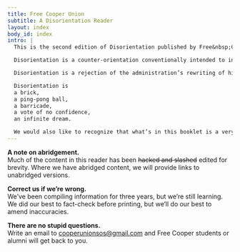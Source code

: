 ```yaml
---
title: Free Cooper Union
subtitle: A Disorientation Reader
layout: index
body_id: index
intro: |  
  This is the second edition of Disorientation published by Free&nbsp;Cooper&nbsp;Union.

  Disorientation is a counter-orientation conventionally intended to introduce the incoming class to the real story of Cooper’s dense internal politics, as well as larger student issues. However, institutional memory is so short that we must constantly be disorienting ourselves and the communities around us. 

  Disorientation is a rejection of the administration’s rewriting of history, the systemic underpinnings of financialized realism, and the way that our communities are strategically disempowered.

  Disorientation is  
  a brick,  
  a ping-pong ball,  
  a barricade,  
  a vote of no confidence,  
  an infinite dream.

  We would also like to recognize that what’s in this booklet is a very focused history of what’s happening at Cooper, and can in no way adequately address all of the broader intersectional struggles that continue to shape and support this movement. We’d like to acknowledge all of the historical and contemporary groundwork, in hopes that we can achieve paradigm shifts together through our continued campaign building.
---
```


**A note on abridgement.**  
Much of the content in this reader has been <strike>hacked and slashed</strike> edited for brevity. Where we have abridged content, we will provide links to unabridged versions.

**Correct us if we’re wrong.**  
We’ve been compiling information for three years, but we’re still learning. We did our best to fact-check before printing, but we’ll do our best to amend inaccuracies.

**There are no stupid questions.**  
Write an email to <a href="mailto:cooperunionsos@gmail.com?subject=Disorientation">cooperunionsos@gmail.com</a> and Free Cooper students or alumni will get back to you.
